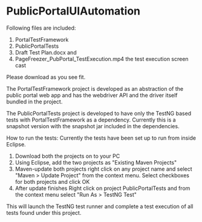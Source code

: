 # PublicPortalUIAutomation
Following files are included:
1. PortalTestFramework
2. PublicPortalTests
3. Draft Test Plan.docx
and 
4. PageFreezer_PubPortal_TestExecution.mp4  the test execution screen cast

Please download as you see fit.

The PortalTestFramework project is developed as an abstraction of the public portal web app and has the webdriver API and the driver itself bundled in the project.

The PublicPortalTests project is developed to have only the TestNG based tests with PortalTestFramework as a dependency. Currently this is a snapshot version with the snapshot jar included in the dependencies.

How to run the tests:
Currently the tests have been set up to run from inside Eclipse.
1. Download both the projects on to your PC
2. Using Eclipse, add the two projects as "Existing Maven Projects"
3. Maven-update both projects
right click on any project name and select "Maven > Update Project" from the context menu. Select checkboxes for both projects and click OK
3. After update finishes Right click on project PublicPortalTests and from the context menu select "Run As > TestNG Test"

This will launch the TestNG test runner and complete a test execution of all tests found under this project.
